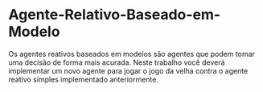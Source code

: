# Agente-Relativo-Baseado-em-Modelo
Os agentes reativos baseados em modelos são agentes que podem tomar uma decisão de forma mais acurada. Neste trabalho você deverá implementar um novo agente para jogar o jogo da velha contra o agente reativo simples implementado anteriormente.
